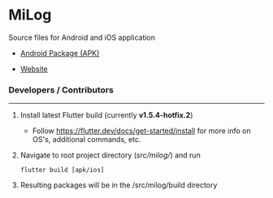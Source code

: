 # MiLog

Source files for Android and iOS application

- [Android Package (APK)](https://github.com/seanlowe/milog/releases)

- [Website](https://milog.org)

### Developers / Contributors

---

1. Install latest Flutter build (currently **v1.5.4-hotfix.2**)

    - Follow https://flutter.dev/docs/get-started/install for more info on OS's, additional commands, etc.

2. Navigate to root project directory (*src/milog/*) and run

    `flutter build [apk/ios]`
    
3. Resulting packages will be in the /src/milog/build directory
